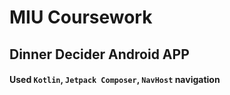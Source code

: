 # MIU Coursework
## Dinner Decider Android APP

#### Used `Kotlin`, `Jetpack Composer`, `NavHost` navigation
